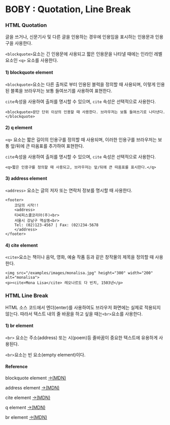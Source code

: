 # BOBY : Quotation, Line Break

### HTML Quotation

글을 쓰거나, 신문기사 및 다른 글을 인용하는 경우에 인용임을 표시하는 인용문과 인용구을 사용한다. 

`<blockquote>`요소는 긴 인용문에 사용되고 짧은 인용문을 나타낼 때에는 인라인 레벨 요소인 `<q>` 요소를 사용한다.

#### 1\) blockquote element

`<blockquote>`요소는 다른 출처로 부터 인용된 블럭을 정의할 때 사용되며, 이렇게 인용된 블록을 브라우저는 보통 들여쓰기를 사용하여 표현한다.

`cite`속성을 사용하여 출처를 명시할 수 있으며, `cite` 속성은 선택적으로 사용한다.

```markup
<blockquote>문단 단위 이상의 인용할 때 사용한다. 브라우저는 보통 들여쓰기로 나타낸다.</blockquote>
```

#### 2\) q element

`<q>` 요소는 짧은 길이의 인용구를 정의할 때 사용되며,  이러한 인용구를 브라우저는 보통 앞/뒤에 큰 따옴표를 추가하여 표현한다. 

`cite`속성을 사용하여 출처를 명시할 수 있으며, `cite` 속성은 선택적으로 사용한다.

```markup
<q>짧은 인용구를 정의할 때 사용되고, 브라우저는 앞/뒤에 큰 따옴표를 표시한다.</q>
```

#### 3\) address element

`<address>` 요소는 글의 저자 또는 연락처 정보를 명시할 때 사용한다.

```markup
<footer>
    코딩의 시작!!
    <address>      
    티씨피스쿨코리아(주)<br>
    서울시 강남구 역삼동<br>
    Tel: (02)123-4567 | Fax: (02)234-5678
    </address>
</footer>
```

#### 4\) cite element

`<cite>`요소는 책이나 음악, 영화, 예술 작품 등과 같은 창작물의 제목을 정의할 때 사용한다.

```markup
<img src="/examples/images/monalisa.jpg" height="300" width="200" alt="monalisa">
<p><cite>Mona Lisa</cite> 레오나르도 다 빈치, 1503년</p>
```

### HTML Line Break 

HTML 소스 코드에서 엔더\(enter\)를 사용하여도 브라우저 화면에는 실제로 적용되지 않는다. 따라서 텍스트 내의 줄 바꿈을 하고 싶을 때는`<br>`요소를 사용한다.

#### 1\) br element

`<br>` 요소는 주소\(address\) 또는 시\(poem\)등 줄바꿈이 중요한 텍스트에 유용하게 사용된다.

`<br>`요소는 빈 요소\(empty element\)이다.

#### Reference

 blockquote element [→\(MDN\)](https://developer.mozilla.org/ko/docs/Web/HTML/Element/blockquote)

address element [→\(MDN\)](https://developer.mozilla.org/ko/docs/Web/HTML/Element/address)

cite element [→\(MDN\) ](https://developer.mozilla.org/en-US/docs/Web/HTML/Element/cite)

q element [→\(MDN\)](https://developer.mozilla.org/en-US/docs/Web/HTML/Element/q)

br element [→\(MDN\)](https://developer.mozilla.org/en-US/docs/Web/HTML/Element/br)





